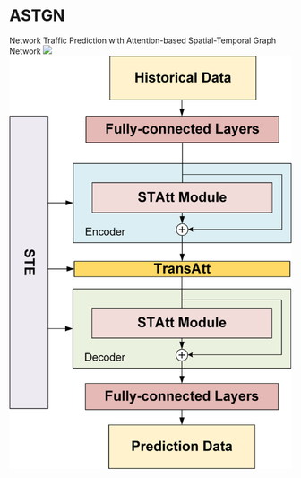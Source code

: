 # ASTGN
Network Traffic Prediction with Attention-based Spatial-Temporal Graph Network
<img src="[https://static.jyshare.com/images/runoob-logo.png](https://github.com/pengyufei2024/ASTGN/blob/main/figure/ASTGN.png)" width="50%">
![ASTGN model](https://github.com/pengyufei2024/ASTGN/blob/main/figure/ASTGN.png "ASTGN model")

